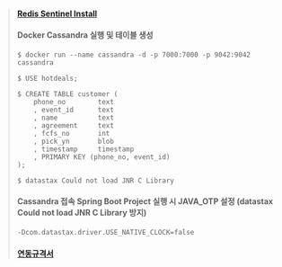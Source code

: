 > #### [Redis Sentinel Install](./document/redis_sentinel_install.md)
>
> #### Docker Cassandra 실행 및 테이블 생성
> ```
> $ docker run --name cassandra -d -p 7000:7000 -p 9042:9042 cassandra
> ```
> ```
> $ USE hotdeals;
> ```
> ```
> $ CREATE TABLE customer (
>     phone_no        text
>     , event_id      text
>     , name          text
>     , agreement     text
>     , fcfs_no       int
>     , pick_yn       blob
>     , timestamp     timestamp
>     , PRIMARY KEY (phone_no, event_id)
> );
> ```
> ```
> $ datastax Could not load JNR C Library
> ```
> 
> #### Cassandra 접속 Spring Boot Project 실행 시 JAVA_OTP 설정 (datastax Could not load JNR C Library 방지)
> ```
> -Dcom.datastax.driver.USE_NATIVE_CLOCK=false
> ```
> 
> #### [연동규격서](./hotdeals.html)